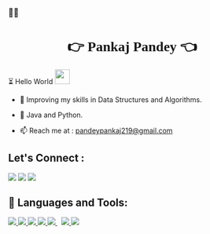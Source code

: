 ### 🤨😑

<!--
**pankz-104/pankz-104** is a ✨ _special_ ✨ repository because its `README.md` (this file) appears on your GitHub profile.

Here are some ideas to get you started:

- 🔭 I’m currently working on ...
- 🌱 I’m currently learning ...
- 👯 I’m looking to collaborate on ...
- 🤔 I’m looking for help with ...
- 💬 Ask me about ...
- 📫 How to reach me: ...
- 😄 Pronouns: ...
- ⚡ Fun fact: ...
-->

<h1 align="center" style="font-family : bradley hand">👉 Pankaj Pandey 👈</h1>
<!-- font-family: fantasy -->
⏳ Hello World <img src="https://raw.githubusercontent.com/MartinHeinz/MartinHeinz/master/wave.gif" width="30px">

- 🌱 Improving my skills in Data Structures and Algorithms.
 
- 💬 Java and Python.
 
<!-- - 👯 I’m looking to collaborate on OpenSource Projects. -->

- 📫 Reach me at : pandeypankaj219@gmail.com

## Let's Connect :
<p align="left">

<a href = "https://www.linkedin.com/in/pankaj-pandey-23a514125"><img src="https://img.icons8.com/fluent/48/000000/linkedin.png"/></a>
<a href = "mailto:pandeypankaj219@gmail.com"><img src="https://img.icons8.com/color/48/000000/gmail-new.png"/></a>
<a href = "https://www.instagram.com/pandeypankaj328"><img src="https://img.icons8.com/fluency/64/000000/instagram-new.png"/></a>
 

</p>

## 🚀 Languages and Tools:

<p align="left">
    <a href="https://docs.oracle.com/en/java/" target="_blank"> <img src="https://img.icons8.com/color/48/000000/java-coffee-cup-logo--v2.png"/> </a>
    <a href="https://www.python.org" target="_blank"> <img src="https://img.icons8.com/color/48/000000/python.png"/> </a>
    <a href="https://www.w3.org/html/" target="_blank"> <img src="https://img.icons8.com/color/48/000000/html-5.png"/> </a>
    <a href="https://www.w3schools.com/css/" target="_blank"> <img src="https://img.icons8.com/color/48/000000/css3.png"/> </a>
    <a style="padding-right:8px;" href="https://code.visualstudio.com/" target="_blank"> <img src="https://img.icons8.com/fluency/48/000000/visual-studio-code-2019.png"/> </a>
    <a href="https://git-scm.com/" target="_blank"> <img src="https://img.icons8.com/color/48/000000/git.png"/> </a>
    <a href="https://www.eclipse.org/documentation/" target="_blank"> <img src="https://img.icons8.com/nolan/64/java-eclipse.png"/> </a>
</p>
